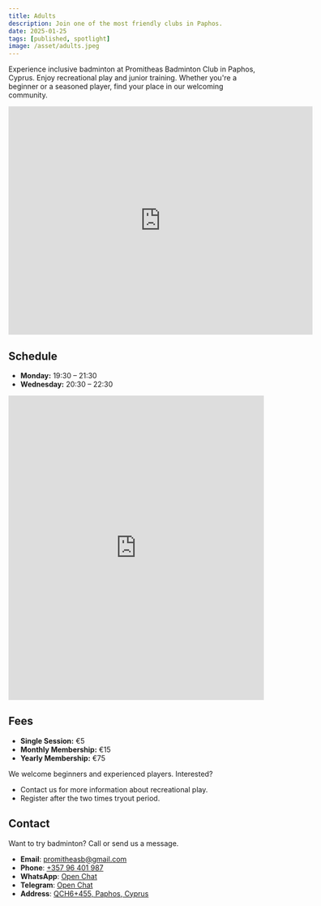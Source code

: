 ```yaml
---
title: Adults
description: Join one of the most friendly clubs in Paphos.
date: 2025-01-25
tags: [published, spotlight]
image: /asset/adults.jpeg
---
```


Experience inclusive badminton at Promitheas Badminton Club in Paphos, Cyprus. Enjoy recreational play and junior training. Whether you're a beginner or a seasoned player, find your place in our welcoming community.

<iframe loading="lazy" title="promitheas google maps location" src="https://www.google.com/maps/embed?pb=!1m14!1m8!1m3!1d30969.00727662486!2d32.38969882402512!3d34.78775045525753!3m2!1i1024!2i768!4f13.1!3m3!1m2!1s0x14e706f987855cfd%3A0x1c8bf15674db946f!2sPromitheas%20Badminton%20Club!5e0!3m2!1sen!2s!4v1682168635664!5m2!1sen!2s" width="600" height="450" style="border:0" allowfullscreen="" referrerpolicy="no-referrer-when-downgrade"></iframe>

## Schedule

- **Monday:** 19:30 – 21:30
- **Wednesday:** 20:30 – 22:30

<iframe loading="lazy" title="Adults Calendar" src="https://calendar.google.com/calendar/embed?src=d0dc61182ea51b9e4df978b26caac2ee050a96c42c3c0ecb854765cac72db29e%40group.calendar.google.com&amp;ctz=Asia%2FNicosia&amp;hl={{lang}}&mode=AGENDA" style="border:0" width="100%" height="600" frameborder="0" scrolling="no"></iframe>

## Fees

- **Single Session:** €5
- **Monthly Membership:** €15
- **Yearly Membership:** €75

We welcome beginners and experienced players. Interested?

- Contact us for more information about recreational play.
- Register after the two times tryout period.

## Contact

Want to try badminton? Call or send us a message.

- **Email**: [promitheasb@gmail.com](mailto:promitheasb@gmail.com)
- **Phone**: [+357 96 401 987](tel:+35796401987)
- **WhatsApp**: [Open Chat](https://wa.me/35796401987)
- **Telegram**: [Open Chat](https://t.me/bigfont)
- **Address**: [QCH6+455, Paphos, Cyprus](https://www.google.com/maps/dir/?api=1&destination=Promitheas+Badminton+Club)
